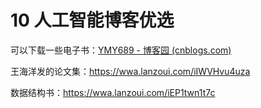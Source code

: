 # 10 人工智能博客优选

可以下载一些电子书：[YMY689 - 博客园 (cnblogs.com)](https://www.cnblogs.com/johngo/)

王海洋发的论文集：https://wwa.lanzoui.com/iIWVHvu4uza

数据结构书：https://wwa.lanzoui.com/iEP1twn1t7c

